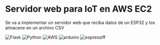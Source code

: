 # Servidor web para IoT en AWS EC2

Se va a implementar un servidor web que reciba datos de un ESP32 y los almacene en un archivo CSV

![Flask](https://img.shields.io/badge/flask-%23000.svg?style=for-the-badge&logo=flask&logoColor=white) ![Python](https://img.shields.io/badge/python-3670A0?style=for-the-badge&logo=python&logoColor=ffdd54) ![AWS](https://img.shields.io/badge/Amazon_AWS-FF9900?style=for-the-badge&logo=amazonaws&logoColor=white)
![arduino](https://img.shields.io/badge/Arduino-00979D?style=for-the-badge&logo=Arduino&logoColor=white)
![espressiff](https://img.shields.io/badge/espressif-E7352C?style=for-the-badge&logo=espressif&logoColor=white)
